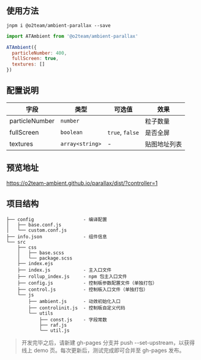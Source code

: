 ## 使用方法

```
jnpm i @o2team/ambient-parallax --save
```

```javascript
import ATAmbient from '@o2team/ambient-parallax'

ATAmbient({
  particleNumber: 400,
  fullScreen: true,
  textures: []
})
```

## 配置说明

| 字段 | 类型 | 可选值 | 效果 |
|-|-|-|-|
| particleNumber | `number` |  | 粒子数量 |
| fullScreen | `boolean` | `true`, `false` | 是否全屏 |
| textures | `array<string>` | - | 贴图地址列表 |

## 预览地址

https://o2team-ambient.github.io/parallax/dist/?controller=1

## 项目结构

```
├── config                  - 编译配置
│   ├── base.conf.js
│   └── custom.conf.js
├── info.json               - 组件信息
└── src
    ├── css
    │   ├── base.scss
    │   └── package.scss
    ├── index.ejs
    ├── index.js            - 主入口文件
    ├── rollup_index.js     - npm 包主入口文件
    ├── config.js           - 控制板参数配置文件（单独打包）
    ├── control.js          - 控制板入口文件（单独打包）
    └── js
        ├── ambient.js      - 动效初始化入口
        ├── controlinit.js  - 控制板自定义代码
        └── utils
            ├── const.js    - 字段常数
            ├── raf.js
            └── util.js
```

> 开发完毕之后，请新建 gh-pages 分支并 push --set-upstream，以获得线上 demo 页。每次更新后，测试完成即可合并至 gh-pages 发布。
